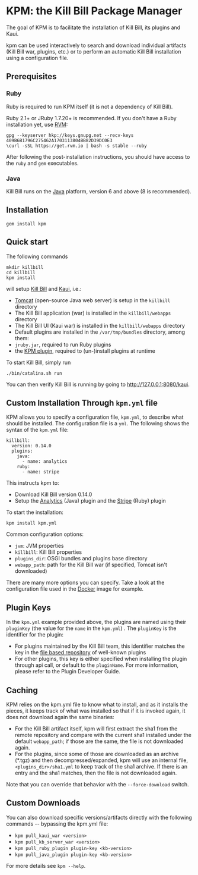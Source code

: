 # KPM: the Kill Bill Package Manager

The goal of KPM is to facilitate the installation of Kill Bill, its plugins and Kaui.

kpm can be used interactively to search and download individual artifacts (Kill Bill war, plugins, etc.) or to perform an automatic Kill Bill installation using a configuration file.

## Prerequisites

### Ruby

Ruby is required to run KPM itself (it is not a dependency of Kill Bill).

Ruby 2.1+ or JRuby 1.7.20+ is recommended. If you don't have a Ruby installation yet, use [RVM](https://rvm.io/rvm/install):

```
gpg --keyserver hkp://keys.gnupg.net --recv-keys 409B6B1796C275462A1703113804BB82D39DC0E3
\curl -sSL https://get.rvm.io | bash -s stable --ruby
```

After following the post-installation instructions, you should have access to the `ruby` and `gem` executables.

### Java

Kill Bill runs on the [Java](https://www.java.com/en/download/) platform, version 6 and above (8 is recommended).

## Installation

    gem install kpm

## Quick start

The following commands

    mkdir killbill
    cd killbill
    kpm install

will setup [Kill Bill](https://github.com/killbill/killbill) and [Kaui](https://github.com/killbill/killbill-admin-ui-standalone), i.e.:

* [Tomcat](http://tomcat.apache.org/) (open-source Java web server) is setup in the `killbill` directory
* The Kill Bill application (war) is installed in the `killbill/webapps` directory
* The Kill Bill UI (Kaui war) is installed in the `killbill/webapps` directory
* Default plugins are installed in the `/var/tmp/bundles` directory, among them:
 * `jruby.jar`, required to run Ruby plugins
 * the [KPM plugin](https://github.com/killbill/killbill-kpm-plugin), required to (un-)install plugins at runtime

To start Kill Bill, simply run

    ./bin/catalina.sh run

You can then verify Kill Bill is running by going to http://127.0.0.1:8080/kaui.

## Custom Installation Through `kpm.yml` file

KPM allows you to specify a configuration file, `kpm.yml`, to describe what should be installed. The configuration file is a `yml`. The following shows the syntax of the `kpm.yml` file:

    killbill:
      version: 0.14.0
      plugins:
        java:
          - name: analytics
        ruby:
          - name: stripe

This instructs kpm to:

* Download Kill Bill version 0.14.0
* Setup the [Analytics](https://github.com/killbill/killbill-analytics-plugin) (Java) plugin and the [Stripe](https://github.com/killbill/killbill-stripe-plugin) (Ruby) plugin

To start the installation:

    kpm install kpm.yml

Common configuration options:

* `jvm`: JVM properties
* `killbill`: Kill Bill properties
* `plugins_dir`: OSGI bundles and plugins base directory
* `webapp_path`: path for the Kill Bill war (if specified, Tomcat isn't downloaded)

There are many more options you can specify. Take a look at the configuration file used in the [Docker](https://github.com/killbill/killbill-cloud/blob/master/docker/templates/killbill/latest/kpm.yml.erb) image for example.


## Plugin Keys

In the `kpm.yml` example provided above, the plugins are named using their `pluginKey` (the value for the `name` in the  `kpm.yml`) . The `pluginKey` is the identifier  for the plugin:
* For plugins maintained by the Kill Bill team, this identifier matches the key in the [file based repository](https://github.com/killbill/killbill-cloud/blob/master/kpm/lib/kpm/plugins_directory.yml) of well-known plugins
* For other plugins, this key is either specified when installing the plugin through api call, or default to the `pluginName`. For more information, please refer to the Plugin Developer Guide. 

## Caching

KPM relies on the kpm.yml file to know what to install, and as it installs the pieces, it keeps track of what was installed so that if it is invoked again, it does not download again the same binaries:

* For the Kill Bill artifact itself, kpm will first extract the sha1 from the remote repository and compare with the current sha1 installed under the default `webapp_path`; if those are the same, the file is not downloaded again.
* For the plugins, since some of those are downloaded as an archive (*.tgz) and then decompressed/expanded, kpm will use an internal file, `<plugins_dir>/sha1.yml` to keep track of the sha1 archive. If there is an entry and the sha1 matches, then the file is not downloaded again.

Note that you can override that behavior with the `--force-download` switch.

## Custom Downloads

You can also download specific versions/artifacts directly with the following commands -- bypassing the kpm.yml file:

* `kpm pull_kaui_war <version>`
* `kpm pull_kb_server_war <version>`
* `kpm pull_ruby_plugin plugin-key <kb-version>`
* `kpm pull_java_plugin plugin-key <kb-version>`

For more details see `kpm --help`.
